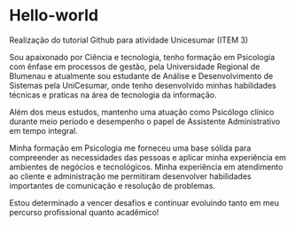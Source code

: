 # Hello-world
Realização do tutorial Github para atividade Unicesumar (ITEM 3)

Sou apaixonado por Ciência e tecnologia, tenho formação em Psicologia com ênfase em processos de gestão, 
pela Universidade Regional de Blumenau e atualmente sou estudante de Análise e Desenvolvimento de Sistemas 
pela UniCesumar, onde tenho desenvolvido minhas habilidades técnicas e praticas na área de tecnologia da informação.

Além dos meus estudos, mantenho uma atuação como Psicólogo clínico durante meio período 
e desempenho o papel de Assistente Administrativo em tempo integral.

Minha formação em Psicologia me forneceu uma base sólida para compreender as necessidades das pessoas e aplicar minha experiência 
em ambientes de negócios e tecnológicos. Minha experiência em atendimento ao cliente e administração me permitiram desenvolver 
habilidades importantes de comunicação e resolução de problemas.

Estou determinado a vencer desafios e continuar evoluindo tanto em meu percurso profissional quanto acadêmico!
